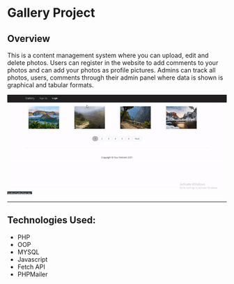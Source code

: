 # Gallery Project

## Overview

This is a content management system where you can upload, edit and delete photos. Users can register in the website to add comments to your photos and can add your photos as profile pictures. Admins can track all photos, users, comments through their admin panel where data is shown is graphical and tabular formats.

![gallery_view](markdown/gallery_showing.gif)

---

## Technologies Used:

- PHP
- OOP
- MYSQL
- Javascript
- Fetch API
- PHPMailer

